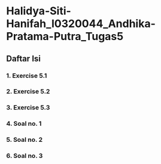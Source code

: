 # Halidya-Siti-Hanifah_I0320044_Andhika-Pratama-Putra_Tugas5

## Daftar Isi

### 1. Exercise 5.1
### 2. Exercise 5.2
### 3. Exercise 5.3
### 4. Soal no. 1
### 5. Soal no. 2
### 6. Soal no. 3
